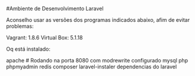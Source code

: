 #Ambiente de Desenvolvimento Laravel

Aconselho usar as versões dos programas indicados abaixo, afim de evitar problemas:

Vagrant: 1.8.6
Virtual Box: 5.1.18

Oq está instalado:

apache # Rodando na porta 8080 com modrewrite configurado
mysql
php
phpmyadmin
redis
composer
laravel-instaler
dependencias do laravel
